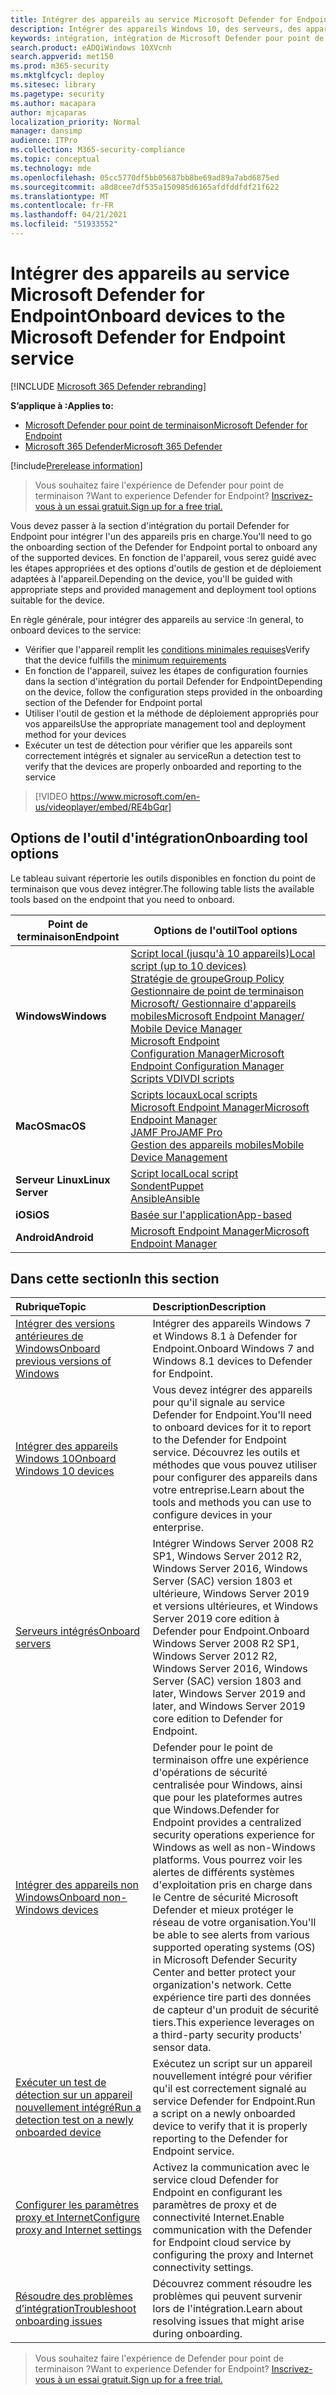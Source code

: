 ```yaml
---
title: Intégrer des appareils au service Microsoft Defender for Endpoint
description: Intégrer des appareils Windows 10, des serveurs, des appareils autres que Windows et apprendre à exécuter un test de détection.
keywords: intégration, intégration de Microsoft Defender pour point de terminaison, sccm, stratégie de groupe, mdm, script local, test de détection
search.product: eADQiWindows 10XVcnh
search.appverid: met150
ms.prod: m365-security
ms.mktglfcycl: deploy
ms.sitesec: library
ms.pagetype: security
ms.author: macapara
author: mjcaparas
localization_priority: Normal
manager: dansimp
audience: ITPro
ms.collection: M365-security-compliance
ms.topic: conceptual
ms.technology: mde
ms.openlocfilehash: 05cc5770df5bb05687bb8be69ad89a7abd6875ed
ms.sourcegitcommit: a8d8cee7df535a150985d6165afdfddfdf21f622
ms.translationtype: MT
ms.contentlocale: fr-FR
ms.lasthandoff: 04/21/2021
ms.locfileid: "51933552"
---
```

# <a name="onboard-devices-to-the-microsoft-defender-for-endpoint-service"></a><span data-ttu-id="a672d-104">Intégrer des appareils au service Microsoft Defender for Endpoint</span><span class="sxs-lookup"><span data-stu-id="a672d-104">Onboard devices to the Microsoft Defender for Endpoint service</span></span>

[!INCLUDE [Microsoft 365 Defender rebranding](../../includes/microsoft-defender.md)]

<span data-ttu-id="a672d-105">**S’applique à :**</span><span class="sxs-lookup"><span data-stu-id="a672d-105">**Applies to:**</span></span>
- [<span data-ttu-id="a672d-106">Microsoft Defender pour point de terminaison</span><span class="sxs-lookup"><span data-stu-id="a672d-106">Microsoft Defender for Endpoint</span></span>](https://go.microsoft.com/fwlink/p/?linkid=2154037)
- [<span data-ttu-id="a672d-107">Microsoft 365 Defender</span><span class="sxs-lookup"><span data-stu-id="a672d-107">Microsoft 365 Defender</span></span>](https://go.microsoft.com/fwlink/?linkid=2118804)

[!include[Prerelease information](../../includes/prerelease.md)]

><span data-ttu-id="a672d-108">Vous souhaitez faire l'expérience de Defender pour point de terminaison ?</span><span class="sxs-lookup"><span data-stu-id="a672d-108">Want to experience Defender for Endpoint?</span></span> [<span data-ttu-id="a672d-109">Inscrivez-vous à un essai gratuit.</span><span class="sxs-lookup"><span data-stu-id="a672d-109">Sign up for a free trial.</span></span>](https://www.microsoft.com/microsoft-365/windows/microsoft-defender-atp?ocid=docs-wdatp-onboardconfigure-abovefoldlink)

<span data-ttu-id="a672d-110">Vous devez passer à la section d'intégration du portail Defender for Endpoint pour intégrer l'un des appareils pris en charge.</span><span class="sxs-lookup"><span data-stu-id="a672d-110">You'll need to go the onboarding section of the Defender for Endpoint portal to onboard any of the supported devices.</span></span> <span data-ttu-id="a672d-111">En fonction de l'appareil, vous serez guidé avec les étapes appropriées et des options d'outils de gestion et de déploiement adaptées à l'appareil.</span><span class="sxs-lookup"><span data-stu-id="a672d-111">Depending on the device, you'll be guided with appropriate steps and provided management and deployment tool options suitable for the device.</span></span> 

<span data-ttu-id="a672d-112">En règle générale, pour intégrer des appareils au service :</span><span class="sxs-lookup"><span data-stu-id="a672d-112">In general, to onboard devices to the service:</span></span>

- <span data-ttu-id="a672d-113">Vérifier que l'appareil remplit les [conditions minimales requises](minimum-requirements.md)</span><span class="sxs-lookup"><span data-stu-id="a672d-113">Verify that the device fulfills the [minimum requirements](minimum-requirements.md)</span></span>
- <span data-ttu-id="a672d-114">En fonction de l'appareil, suivez les étapes de configuration fournies dans la section d'intégration du portail Defender for Endpoint</span><span class="sxs-lookup"><span data-stu-id="a672d-114">Depending on the device, follow the configuration steps provided in the onboarding section of the Defender for Endpoint portal</span></span>
- <span data-ttu-id="a672d-115">Utiliser l'outil de gestion et la méthode de déploiement appropriés pour vos appareils</span><span class="sxs-lookup"><span data-stu-id="a672d-115">Use the appropriate management tool and deployment method for your devices</span></span>
- <span data-ttu-id="a672d-116">Exécuter un test de détection pour vérifier que les appareils sont correctement intégrés et signaler au service</span><span class="sxs-lookup"><span data-stu-id="a672d-116">Run a detection test to verify that the devices are properly onboarded and reporting to the service</span></span>

>[!VIDEO https://www.microsoft.com/en-us/videoplayer/embed/RE4bGqr]

## <a name="onboarding-tool-options"></a><span data-ttu-id="a672d-117">Options de l'outil d'intégration</span><span class="sxs-lookup"><span data-stu-id="a672d-117">Onboarding tool options</span></span>
<span data-ttu-id="a672d-118">Le tableau suivant répertorie les outils disponibles en fonction du point de terminaison que vous devez intégrer.</span><span class="sxs-lookup"><span data-stu-id="a672d-118">The following table lists the available tools based on the endpoint that you need to onboard.</span></span>

| <span data-ttu-id="a672d-119">Point de terminaison</span><span class="sxs-lookup"><span data-stu-id="a672d-119">Endpoint</span></span>     | <span data-ttu-id="a672d-120">Options de l'outil</span><span class="sxs-lookup"><span data-stu-id="a672d-120">Tool options</span></span>                       |
|--------------|------------------------------------------|
| <span data-ttu-id="a672d-121">**Windows**</span><span class="sxs-lookup"><span data-stu-id="a672d-121">**Windows**</span></span>  |  [<span data-ttu-id="a672d-122">Script local (jusqu'à 10 appareils)</span><span class="sxs-lookup"><span data-stu-id="a672d-122">Local script (up to 10 devices)</span></span>](configure-endpoints-script.md) <br>  [<span data-ttu-id="a672d-123">Stratégie de groupe</span><span class="sxs-lookup"><span data-stu-id="a672d-123">Group Policy</span></span>](configure-endpoints-gp.md) <br>  [<span data-ttu-id="a672d-124">Gestionnaire de point de terminaison Microsoft/ Gestionnaire d'appareils mobiles</span><span class="sxs-lookup"><span data-stu-id="a672d-124">Microsoft Endpoint Manager/ Mobile Device Manager</span></span>](configure-endpoints-mdm.md) <br>   [<span data-ttu-id="a672d-125">Microsoft Endpoint Configuration Manager</span><span class="sxs-lookup"><span data-stu-id="a672d-125">Microsoft Endpoint Configuration Manager</span></span>](configure-endpoints-sccm.md) <br> [<span data-ttu-id="a672d-126">Scripts VDI</span><span class="sxs-lookup"><span data-stu-id="a672d-126">VDI scripts</span></span>](configure-endpoints-vdi.md)   |
| <span data-ttu-id="a672d-127">**MacOS**</span><span class="sxs-lookup"><span data-stu-id="a672d-127">**macOS**</span></span>    | [<span data-ttu-id="a672d-128">Scripts locaux</span><span class="sxs-lookup"><span data-stu-id="a672d-128">Local scripts</span></span>](mac-install-manually.md) <br> [<span data-ttu-id="a672d-129">Microsoft Endpoint Manager</span><span class="sxs-lookup"><span data-stu-id="a672d-129">Microsoft Endpoint Manager</span></span>](mac-install-with-intune.md) <br> [<span data-ttu-id="a672d-130">JAMF Pro</span><span class="sxs-lookup"><span data-stu-id="a672d-130">JAMF Pro</span></span>](mac-install-with-jamf.md) <br> [<span data-ttu-id="a672d-131">Gestion des appareils mobiles</span><span class="sxs-lookup"><span data-stu-id="a672d-131">Mobile Device Management</span></span>](mac-install-with-other-mdm.md) |
| <span data-ttu-id="a672d-132">**Serveur Linux**</span><span class="sxs-lookup"><span data-stu-id="a672d-132">**Linux Server**</span></span> | [<span data-ttu-id="a672d-133">Script local</span><span class="sxs-lookup"><span data-stu-id="a672d-133">Local script</span></span>](linux-install-manually.md) <br> [<span data-ttu-id="a672d-134">Sondent</span><span class="sxs-lookup"><span data-stu-id="a672d-134">Puppet</span></span>](linux-install-with-puppet.md) <br> [<span data-ttu-id="a672d-135">Ansible</span><span class="sxs-lookup"><span data-stu-id="a672d-135">Ansible</span></span>](linux-install-with-ansible.md)|
| <span data-ttu-id="a672d-136">**iOS**</span><span class="sxs-lookup"><span data-stu-id="a672d-136">**iOS**</span></span>      | [<span data-ttu-id="a672d-137">Basée sur l'application</span><span class="sxs-lookup"><span data-stu-id="a672d-137">App-based</span></span>](ios-install.md)                                |
| <span data-ttu-id="a672d-138">**Android**</span><span class="sxs-lookup"><span data-stu-id="a672d-138">**Android**</span></span>  | [<span data-ttu-id="a672d-139">Microsoft Endpoint Manager</span><span class="sxs-lookup"><span data-stu-id="a672d-139">Microsoft Endpoint Manager</span></span>](android-intune.md)               | 




## <a name="in-this-section"></a><span data-ttu-id="a672d-140">Dans cette section</span><span class="sxs-lookup"><span data-stu-id="a672d-140">In this section</span></span>
<span data-ttu-id="a672d-141">Rubrique</span><span class="sxs-lookup"><span data-stu-id="a672d-141">Topic</span></span> | <span data-ttu-id="a672d-142">Description</span><span class="sxs-lookup"><span data-stu-id="a672d-142">Description</span></span>
:---|:---
[<span data-ttu-id="a672d-143">Intégrer des versions antérieures de Windows</span><span class="sxs-lookup"><span data-stu-id="a672d-143">Onboard previous versions of Windows</span></span>](onboard-downlevel.md)| <span data-ttu-id="a672d-144">Intégrer des appareils Windows 7 et Windows 8.1 à Defender for Endpoint.</span><span class="sxs-lookup"><span data-stu-id="a672d-144">Onboard Windows 7 and Windows 8.1 devices to Defender for Endpoint.</span></span> 
[<span data-ttu-id="a672d-145">Intégrer des appareils Windows 10</span><span class="sxs-lookup"><span data-stu-id="a672d-145">Onboard Windows 10 devices</span></span>](configure-endpoints.md) | <span data-ttu-id="a672d-146">Vous devez intégrer des appareils pour qu'il signale au service Defender for Endpoint.</span><span class="sxs-lookup"><span data-stu-id="a672d-146">You'll need to onboard devices for it to report to the Defender for Endpoint service.</span></span> <span data-ttu-id="a672d-147">Découvrez les outils et méthodes que vous pouvez utiliser pour configurer des appareils dans votre entreprise.</span><span class="sxs-lookup"><span data-stu-id="a672d-147">Learn about the tools and methods you can use to configure devices in your enterprise.</span></span>
[<span data-ttu-id="a672d-148">Serveurs intégrés</span><span class="sxs-lookup"><span data-stu-id="a672d-148">Onboard servers</span></span>](configure-server-endpoints.md) |  <span data-ttu-id="a672d-149">Intégrer Windows Server 2008 R2 SP1, Windows Server 2012 R2, Windows Server 2016, Windows Server (SAC) version 1803 et ultérieure, Windows Server 2019 et versions ultérieures, et Windows Server 2019 core edition à Defender pour Endpoint.</span><span class="sxs-lookup"><span data-stu-id="a672d-149">Onboard Windows Server 2008 R2 SP1, Windows Server 2012 R2, Windows Server 2016, Windows Server (SAC) version 1803 and later, Windows Server 2019 and later, and Windows Server 2019 core edition to Defender for Endpoint.</span></span>
[<span data-ttu-id="a672d-150">Intégrer des appareils non Windows</span><span class="sxs-lookup"><span data-stu-id="a672d-150">Onboard non-Windows devices</span></span>](configure-endpoints-non-windows.md) | <span data-ttu-id="a672d-151">Defender pour le point de terminaison offre une expérience d'opérations de sécurité centralisée pour Windows, ainsi que pour les plateformes autres que Windows.</span><span class="sxs-lookup"><span data-stu-id="a672d-151">Defender for Endpoint provides a centralized security operations experience for Windows as well as non-Windows platforms.</span></span> <span data-ttu-id="a672d-152">Vous pourrez voir les alertes de différents systèmes d'exploitation pris en charge dans le Centre de sécurité Microsoft Defender et mieux protéger le réseau de votre organisation.</span><span class="sxs-lookup"><span data-stu-id="a672d-152">You'll be able to see alerts from various supported operating systems (OS) in Microsoft Defender Security Center and better protect your organization's network.</span></span> <span data-ttu-id="a672d-153">Cette expérience tire parti des données de capteur d'un produit de sécurité tiers.</span><span class="sxs-lookup"><span data-stu-id="a672d-153">This experience leverages on a third-party security products' sensor data.</span></span> 
[<span data-ttu-id="a672d-154">Exécuter un test de détection sur un appareil nouvellement intégré</span><span class="sxs-lookup"><span data-stu-id="a672d-154">Run a detection test on a newly onboarded device</span></span>](run-detection-test.md) | <span data-ttu-id="a672d-155">Exécutez un script sur un appareil nouvellement intégré pour vérifier qu'il est correctement signalé au service Defender for Endpoint.</span><span class="sxs-lookup"><span data-stu-id="a672d-155">Run a script on a newly onboarded device to verify that it is properly reporting to the Defender for Endpoint service.</span></span>
[<span data-ttu-id="a672d-156">Configurer les paramètres proxy et Internet</span><span class="sxs-lookup"><span data-stu-id="a672d-156">Configure proxy and Internet settings</span></span>](configure-proxy-internet.md)| <span data-ttu-id="a672d-157">Activez la communication avec le service cloud Defender for Endpoint en configurant les paramètres de proxy et de connectivité Internet.</span><span class="sxs-lookup"><span data-stu-id="a672d-157">Enable communication with the Defender for Endpoint cloud service by configuring the proxy and Internet connectivity settings.</span></span>
[<span data-ttu-id="a672d-158">Résoudre des problèmes d’intégration</span><span class="sxs-lookup"><span data-stu-id="a672d-158">Troubleshoot onboarding issues</span></span>](troubleshoot-onboarding.md) | <span data-ttu-id="a672d-159">Découvrez comment résoudre les problèmes qui peuvent survenir lors de l'intégration.</span><span class="sxs-lookup"><span data-stu-id="a672d-159">Learn about resolving issues that might arise during onboarding.</span></span>

><span data-ttu-id="a672d-160">Vous souhaitez faire l'expérience de Defender pour point de terminaison ?</span><span class="sxs-lookup"><span data-stu-id="a672d-160">Want to experience Defender for Endpoint?</span></span> [<span data-ttu-id="a672d-161">Inscrivez-vous à un essai gratuit.</span><span class="sxs-lookup"><span data-stu-id="a672d-161">Sign up for a free trial.</span></span>](https://www.microsoft.com/microsoft-365/windows/microsoft-defender-atp?ocid=docs-wdatp-onboardconfigure-belowfoldlink)
